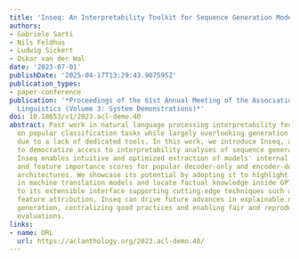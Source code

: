 ```yaml
---
title: 'Inseq: An Interpretability Toolkit for Sequence Generation Models'
authors:
- Gabriele Sarti
- Nils Feldhus
- Ludwig Sickert
- Oskar van der Wal
date: '2023-07-01'
publishDate: '2025-04-17T13:29:43.907595Z'
publication_types:
- paper-conference
publication: '*Proceedings of the 61st Annual Meeting of the Association for Computational
  Linguistics (Volume 3: System Demonstrations)*'
doi: 10.18653/v1/2023.acl-demo.40
abstract: Past work in natural language processing interpretability focused mainly
  on popular classification tasks while largely overlooking generation settings, partly
  due to a lack of dedicated tools. In this work, we introduce Inseq, a Python library
  to democratize access to interpretability analyses of sequence generation models.
  Inseq enables intuitive and optimized extraction of models' internal information
  and feature importance scores for popular decoder-only and encoder-decoder Transformers
  architectures. We showcase its potential by adopting it to highlight gender biases
  in machine translation models and locate factual knowledge inside GPT-2. Thanks
  to its extensible interface supporting cutting-edge techniques such as contrastive
  feature attribution, Inseq can drive future advances in explainable natural language
  generation, centralizing good practices and enabling fair and reproducible model
  evaluations.
links:
- name: URL
  url: https://aclanthology.org/2023.acl-demo.40/
---
```

